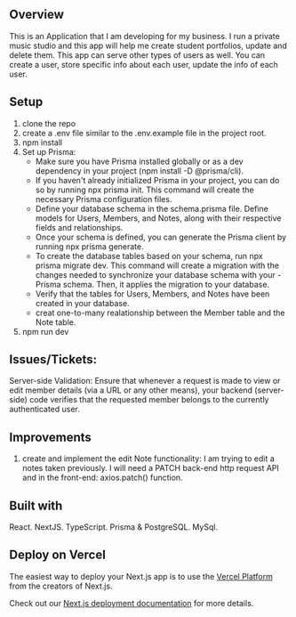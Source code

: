 ## Overview

This is an Application that I am developing for my business. I run a private music studio and this app will help me create student portfolios, update and delete them.
This app can serve other types of users as well. You can create a user, store specific info about each user, update the info of each user.

## Setup

1. clone the repo
2. create a .env file similar to the .env.example file in the project root.
3. npm install
4. Set up Prisma:
   - Make sure you have Prisma installed globally or as a dev dependency in your project (npm install -D @prisma/cli).
   - If you haven't already initialized Prisma in your project, you can do so by running npx prisma init. This command will create the necessary Prisma configuration files.
   - Define your database schema in the schema.prisma file. Define models for Users, Members, and Notes, along with their respective fields and relationships.
   - Once your schema is defined, you can generate the Prisma client by running npx prisma generate.
   - To create the database tables based on your schema, run npx prisma migrate dev. This command will create a migration with the changes needed to synchronize your database schema with your - Prisma schema. Then, it applies the migration to your database.
   - Verify that the tables for Users, Members, and Notes have been created in your database.
   - creat one-to-many realationship between the Member table and the Note table.
5. npm run dev

## Issues/Tickets:

Server-side Validation: Ensure that whenever a request is made to view or edit member details (via a URL or any other means), your backend (server-side) code verifies that the requested member belongs to the currently authenticated user.

## Improvements

1. create and implement the edit Note functionality:
   I am trying to edit a notes taken previously. I will need a PATCH back-end http request API and in the front-end: axios.patch() function.

## Built with

React.
NextJS.
TypeScript.
Prisma & PostgreSQL.
MySql.

## Deploy on Vercel

The easiest way to deploy your Next.js app is to use the [Vercel Platform](https://vercel.com/new?utm_medium=default-template&filter=next.js&utm_source=create-next-app&utm_campaign=create-next-app-readme) from the creators of Next.js.

Check out our [Next.js deployment documentation](https://nextjs.org/docs/deployment) for more details.
